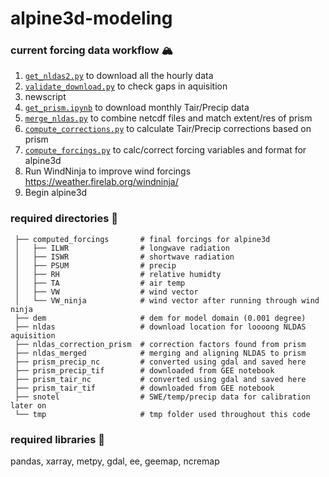 # alpine3d-modeling

### current forcing data workflow :mountain_snow:
 1. [`get_nldas2.py`](get_nldas2.py) to download all the hourly data
 1. [`validate_download.py`](validate_download.py) to check gaps in aquisition
 1. newscript
 1. [`get_prism.ipynb`](get_prism.ipynb) to download monthly Tair/Precip data
 1. [`merge_nldas.py`](merge_nldas.py) to combine netcdf files and match extent/res of prism
 1. [`compute_corrections.py`](compute_corrections.py) to calculate Tair/Precip corrections based on prism
 1. [`compute_forcings.py`](compute_forcings.py) to calc/correct forcing variables and format for alpine3d
 1.  Run WindNinja to improve wind forcings https://weather.firelab.org/windninja/
 1.  Begin alpine3d

### required directories :file_folder:
```
 ├── computed_forcings       # final forcings for alpine3d
 │   ├── ILWR                # longwave radiation
 │   ├── ISWR                # shortwave radiation
 │   ├── PSUM                # precip
 │   ├── RH                  # relative humidty
 │   ├── TA                  # air temp
 │   ├── VW                  # wind vector
 │   └── VW_ninja            # wind vector after running through wind ninja
 ├── dem                     # dem for model domain (0.001 degree) 
 ├── nldas                   # download location for loooong NLDAS aquisition
 ├── nldas_correction_prism  # correction factors found from prism
 ├── nldas_merged            # merging and aligning NLDAS to prism
 ├── prism_precip_nc         # converted using gdal and saved here
 ├── prism_precip_tif        # downloaded from GEE notebook
 ├── prism_tair_nc           # converted using gdal and saved here
 ├── prism_tair_tif          # downloaded from GEE notebook
 ├── snotel                  # SWE/temp/precip data for calibration later on
 └── tmp                     # tmp folder used throughout this code
````

### required libraries :floppy_disk:
pandas, xarray, metpy, gdal, ee, geemap, ncremap
